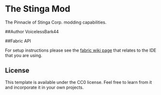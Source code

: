# The Stinga Mod

The Pinnacle of Stinga Corp. modding capabilities.

##Author
VoicelessBark44

##Fabric API

For setup instructions please see the [fabric wiki page](https://fabricmc.net/wiki/tutorial:setup) that relates to the IDE that you are using.

## License

This template is available under the CC0 license. Feel free to learn from it and incorporate it in your own projects.
